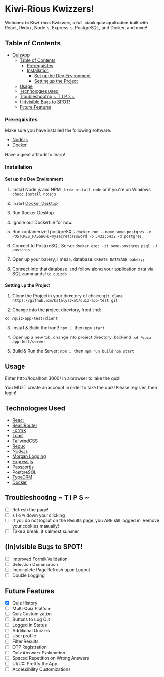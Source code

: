 # Kiwi-Rious Kwizzers!

Welcome to Kiwi-rious Kwizzers, a full-stack quiz application built with React, Redux, Node.js, Express.js, PostgreSQL, and Docker, and more! 

## Table of Contents

- [QuizApp](#quizapp)
  - [Table of Contents](#table-of-contents)
    - [Prerequisites](#prerequisites)
    - [Installation](#installation)
      - [Set up the Dev Environment](#set-up-the-dev-environment)
      - [Setting up the Project](#setting-up-the-project)
  - [Usage](#usage)
  - [Technologies Used](#technologies-used)
  - [Troubleshooting ~ T I P S ~](#troubleshooting--t-i-p-s-)
  - [(In)visible Bugs to SPOT!](#invisible-bugs-to-spot)
  - [Future Features](#future-features)



### Prerequisites

Make sure you have installed the following software:

- [Node.js](https://nodejs.org/en/)
- [Docker](https://www.docker.com/)

Have a great attitude to learn! 

### Installation

#### Set up the Dev Environment 
1. Install Node.js and NPM 
``` brew install node``` or if you're on Windows ```choco install nodejs``` 

2. Install [Docker Desktop](https://www.docker.com/products/docker-desktop/)
3. Run Docker Desktop
4. Ignore our Dockerfile for now. 
5. Run containerized postgreSQL: 
   ```docker run --name some-postgres -e POSTGRES_PASSWORD=mysecretpassword -p 5432:5432 -d postgres``` 
6. Connect to PostgreSQL Server
   ```docker exec -it some-postgres psql -U postgres```
7. Open up your bakery, I mean, database: 
   ```CREATE DATABASE bakery;``` 
8. Connect into that database, and follow along your application data via SQL commands! 
   ```\c quizdb``` 

#### Setting up the Project
1. Clone the Project in your directory of choice 
`git clone https://github.com/katalystkat/quiz-app-test.git`

2. Change into the project directory, front end:
  
`cd /quiz-app-test/client`

3. Install & Build the front! 
```npm i ``` 
then ```npm start```

4. Open up a new tab, change into project directory, backend: 
`cd /quiz-app-test/server`

5. Build & Run the Server: 
```npm i ```
then 
```npm run build```
```npm start```


## Usage

Enter http://localhost:3000/ in a browser to take the quiz! 

You MUST create an account in order to take the quiz! Please register, then login! 


## Technologies Used

- [React](https://reactjs.org/) 
- [ReactRouter](https://reactrouter.com/)
- [Formik](https://formik.org/) 
- [Toast](https://react-hot-toast.com/)
- [TailwindCSS](https://tailwindcss.com/docs/responsive-design)
- [Redux](https://redux.js.org/)
- [Node.js](https://nodejs.org/en/)
- [Morgan Logging](https://github.com/expressjs/morgan)
- [Express.js](https://expressjs.com/)
- [Passportjs](https://www.passportjs.org/)
- [PostgreSQL](https://www.postgresql.org/)
- [TypeORM](https://typeorm.io/)
- [Docker](https://www.docker.com/)

## Troubleshooting ~ T I P S ~
- [ ] Refresh the page! 
- [ ] s l o w down your clicking
- [ ] If you do not logout on the Results page, you ARE still logged in. Remove your cookies manually! 
- [ ] Take a break, it's almost summer

## (In)visible Bugs to SPOT!  
- [ ] Improved Formik Validation 
- [ ] Selection Demarcation 
- [ ] Incomplete Page Refresh upon Logout 
- [ ] Double Logging

## Future Features 
- [x] Quiz History
- [ ] Multi-Quiz Platform
- [ ] Quiz Customization
- [ ] Buttons to Log Out
- [ ] Logged in Status
- [ ] Additional Quizzes
- [ ] User profile
- [ ] Filter Results
- [ ] OTP Registration
- [ ] Quiz Answers Explanation
- [ ] Spaced Repetition on Wrong Answers
- [ ] UI/UX: Prettfy the App
- [ ] Accessibility Customizations
